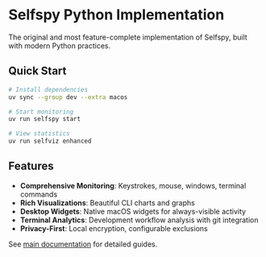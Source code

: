 # Selfspy Python Implementation

The original and most feature-complete implementation of Selfspy, built with modern Python practices.

## Quick Start

```bash
# Install dependencies
uv sync --group dev --extra macos

# Start monitoring
uv run selfspy start

# View statistics
uv run selfviz enhanced
```

## Features

- **Comprehensive Monitoring**: Keystrokes, mouse, windows, terminal commands
- **Rich Visualizations**: Beautiful CLI charts and graphs
- **Desktop Widgets**: Native macOS widgets for always-visible activity
- **Terminal Analytics**: Development workflow analysis with git integration
- **Privacy-First**: Local encryption, configurable exclusions

See [main documentation](../docs/) for detailed guides.